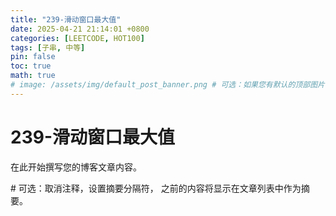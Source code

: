 ```yaml
---
title: "239-滑动窗口最大值"
date: 2025-04-21 21:14:01 +0800
categories: [LEETCODE, HOT100]
tags: [子串, 中等]
pin: false
toc: true
math: true
# image: /assets/img/default_post_banner.png # 可选：如果您有默认的顶部图片，取消注释并修改路径
---
```


# 239-滑动窗口最大值

在此开始撰写您的博客文章内容。

<!--more--> # 可选：取消注释，设置摘要分隔符，<!--more--> 之前的内容将显示在文章列表中作为摘要。

